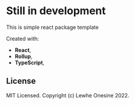 # Still in development

This is simple react package template

Created with:
- **React**,
- **Rollup**,
- **TypeScript**,

## License
MIT Licensed. Copyright (c) Lewhe Onesine 2022.
